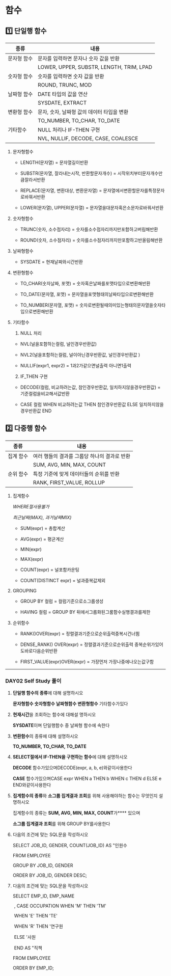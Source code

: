 # 함수

## 1️⃣ 단일행 함수

| 종류        | 내용                                       |
| ----------- | ------------------------------------------ |
| 문자형 함수 | 문자를 입력하면 문자나 숫자 값을 반환      |
|             | LOWER, UPPER, SUBSTR, LENGTH, TRIM, LPAD   |
| 숫자형 함수 | 숫자를 입력하면 숫자 값을 반환             |
|             | ROUND, TRUNC, MOD                          |
| 날짜형 함수 | DATE 타입의 값을 연산                      |
|             | SYSDATE, EXTRACT                           |
| 변환형 함수 | 문자, 숫자, 날짜형 값의 데이터 타입을 변환 |
|             | TO_NUMBER, TO_CHAR, TO_DATE                |
| 기타함수    | NULL 처리나 IF-THEN 구현                   |
|             | NVL, NULLIF, DECODE, CASE, COALESCE        |

1. 문자형함수

   * LENGTH(문자열) = 문자열길이반환

   * SUBSTR(문자열, 잘라내는시작, 반환할문자개수) = 시작위치부터문자개수만큼잘라서반환

   * REPLACE(문자열, 변환대상, 변환문자열) = 문자열에서변환할문자를특정문자로바꿔서반환

   * LOWER(문자열), UPPER(문자열) = 문자열을대문자혹은소문자로바꿔서반환

2. 숫자형함수

   * TRUNC(숫자, 소수점자리) = 숫자를소수점자리까지만포함하고버림해반환

   * ROUND(숫자, 소수점자리) = 숫자를소수점자리까지만포함하고반올림해반환

3. 날짜형함수
   * SYSDATE = 현재날짜와시간반환

4. 변환형함수

   * TO_CHAR(숫자날짜, 포맷) = 숫자혹은날짜를포맷타입으로변환해반환

   * TO_DATE(문자열, 포맷) = 문자열을포맷형태의날짜타입으로변환해반환

   * TO_NUMBER(문자열, 포맷) = 숫자로변환될때의미있는형태의문자열을숫자타입으로변환해반환

5. 기타함수

   1. NULL 처리

   * NVL(널을포함하는컬럼, 널인경우반환값)

   * NVL2(널을포함하는컬럼, 널이아닌경우반환값, 널인경우반환값 )

   * NULLIF(expr1, expr2) = 1과2가같으면널출력 아니면1출력

   2. IF_THEN 구현

   * DECODE(컬럼, 비교하려는값, 참인경우반환값, 일치하지않을경우반환값) = 기준컬럼을비교해서값반환

   * CASE 컬럼 WHEN 비교하려는값 THEN 참인경우반환값 ELSE 일치하지않을경우반환값 END

## 2️⃣ 다중행 함수

| 종류      | 내용                                         |
| --------- | -------------------------------------------- |
| 집계 함수 | 여러 행들의 결과를 그룹당 하나의 결과로 반환 |
|           | SUM, AVG, MIN, MAX, COUNT                    |
| 순위 함수 | 특정 기준에 맞게 데이터들의 순위를 반환      |
|           | RANK, FIRST_VALUE, ROLLUP                    |

1. 집계함수

   *WHERE절사용불가*

   *최근날짜(MAX), 과거날짜MIX)*

   * SUM(expr) = 총합계산

   * AVG(expr) = 평균계산

   * MIN(expr)

   * MAX(expr)

   * COUNT(expr) = 널포함카운팅

   * COUNT(DISTINCT expr) = 널과중복값제외

2. GROUPING

   * GROUP BY 컬럼 = 컬럼기준으로소그룹생성

   * HAVING 컬럼 = GROUP BY 뒤에서그룹화된그룸함수실행결과를제한

3. 순위함수

   * RANK()OVER(expr) = 정렬결과기준으로순위출력중복시건너뜀

   * DENSE_RANK() OVER(expr) = 정렬결과기준으로순위출력 중복순위가있어도바로다음순위반환

   * FIRST_VALUE(expr)OVER(expr) = 가장먼저 가장나중에나오는값구함

   

---



### DAY02 Self Study 풀이

1. **단일행 함수의 종류**에 대해 설명하시오

   **문자형함수 숫자형함수 날짜형함수 변환형함수** 기타함수가있다

2. **현재시간**을 조회하는 함수에 대해설 명하시오

   **SYSDATE**이며 단일행함수 중 날짜형 함수에 속한다

3. **변환함수**의 종류에 대해 설명하시오

   **TO_NUMBER, TO_CHAR, TO_DATE**

4. **SELECT절에서 IF-THEN을 구현하는 함수**에 대해 설명하시오

   **DECODE** 함수가있으며DECODE(expr, a, b, e)와같이사용한다

   **CASE** 함수가있으며CASE expr WHEN a THEN b WHEN c THEN d ELSE e END와같이사용한다

5. **집계함수의 종류**와 **소그룹 집계결과 조회**를 위해 사용해야하는 함수는 무엇인지 설명하시오

   집계함수의 종류는 **SUM, AVG, MIN, MAX, COUNT**가**** 있으며

   **소그룹 집계결과 조회**를 위해 GROUP BY를사용한다

6. 다음의 조건에 맞는 SQL문을 작성하시오

   SELECT JOB_ID, GENDER, COUNT(JOB_ID) AS "인원수

   FROM EMPLOYEE

   GROUP BY JOB_ID, GENDER

   ORDER BY JOB_ID, GENDER DESC;

7. 다음의 조건에 맞는 SQL문을 작성하시오

   SELECT EMP_ID, EMP_NAME

   ​    , CASE OCCUPATION WHEN 'M' THEN 'TM'

   ​             WHEN 'E' THEN 'TE'

   ​             WHEN 'R' THEN '연구원

   ​             ELSE '사원

   ​     END AS "직책

   FROM EMPLOYEE

   ORDER BY EMP_ID;
